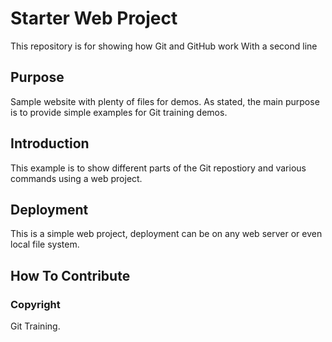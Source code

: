 # Starter Web Project

This repository is for showing how Git and GitHub work
With a second line

## Purpose

Sample website with plenty of files for demos.
As stated, the main purpose is to provide simple examples for Git training demos.

## Introduction

This example is to show different parts of the Git repostiory and various commands using a web project.

## Deployment

This is a simple web project, deployment can be on any web server or even local file system.

## How To Contribute

### Copyright

Git Training.
